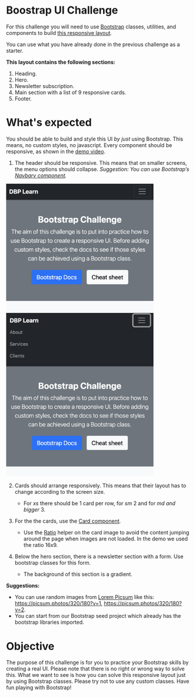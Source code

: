 # Boostrap UI Challenge

For this challenge you will need to use [Bootstrap](https://getbootstrap.com/docs/5.1/getting-started/introduction/) classes, utilities, and components to build [this responsive layout](https://youtu.be/8zbS1px2cf8).

You can use what you have already done in the previous challenge as a starter.

**This layout contains the following sections:**

1. Heading.
2. Hero.
3. Newsletter subscription.
4. Main section with a list of 9 responsive cards.
5. Footer.

# What's expected

You should be able to build and style this UI _by just_ using Bootstrap. This means, no custom styles, no javascript. Every component should be responsive, as shown in the [demo video](https://youtu.be/8zbS1px2cf8).

1. The header should be responsive. This means that on smaller screens, the menu options should collapse. _Suggestion: You can use Bootstrap’s [Navbarv component](https://getbootstrap.com/docs/5.1/components/navbar/)._

<img src="./images/responsive-header.png" width="400px"/>
<img src="./images/responsive-header-open.png" width="400px"/>

2. Cards should arrange responsively. This means that their layout has to change according to the screen size.

   - For _xs_ there should be 1 card per row, for _sm_ 2 and for _md and bigger_ 3.

3. For the the cards, use the [Card component](https://getbootstrap.com/docs/5.1/components/card/).

   - Use the [Ratio](https://getbootstrap.com/docs/5.1/helpers/ratio/#aspect-ratios) helper on the card image to avoid the content jumping around the page when images are not loaded. In the demo we used the ratio 16x9.

4. Below the hero section, there is a newsletter section with a form. Use bootstrap classes for this form.
   - The background of this section is a gradient.

**Suggestions:**

- You can use random images from [Lorem Picsum](https://picsum.photos/) like this: https://picsum.photos/320/180?v=1, https://picsum.photos/320/180?v=2.
- You can start from our Bootstrap seed project which already has the bootstrap libraries imported.

# Objective

The purpose of this challenge is for you to practice your Bootstrap skills by creating a real UI. Please note that there is no right or wrong way to solve this. What we want to see is how you can solve this responsive layout just by using Bootstrap classes. Please try not to use any custom classes. Have fun playing with Bootstrap!
